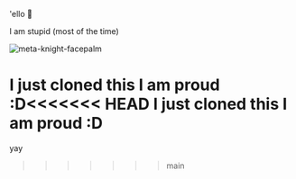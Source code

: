 'ello 👋

I am stupid (most of the time)

![meta-knight-facepalm](https://github.com/user-attachments/assets/d20aa39e-62bb-49d5-850d-fb61f14e1d23)

I just cloned this I am proud :D<<<<<<< HEAD
I just cloned this I am proud :D
=======
yay
>>>>>>> main
